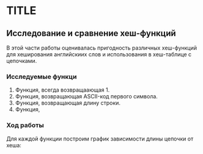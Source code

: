 # TITLE

## Исследование и сравнение хеш-функций

В этой части работы оценивалась пригодность различных хеш-функций для хеширования английскиих слов и использования в хеш-таблице с цепочками.

### Исследуемые функци

1. Функция, всегда возвращаающая 1.
2. Функция, возвращающая ASCII-код первого символа.
3. Функция, возвращающая длину строки.
4. Функция, 

### Ход работы

Для каждой функции построим график зависимости длины цепочки от хеша:



